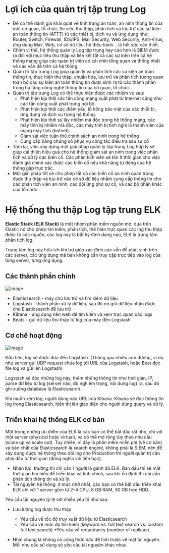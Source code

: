 # Lợi ích của quản trị tập trung Log

- Để có thể đánh giá khái quát về tình trạng an toàn, an ninh thông tin của một cơ quan, tổ chức, thì việc thu thập, phân tích và lưu trữ các sự kiện an toàn thông tin (ATTT) từ các thiết bị, dịch vụ và ứng dụng như: Router, Switch, Firewall, IDS/IPS, Mail Security, Web Security, Anti-Virus, ứng dụng Mail, Web, cơ sở dữ liệu, hệ điều hành… là hết sức cần thiết.
- Chính vì thế, hệ thống quản lý Log tập trung hay cao hơn là SIEM được ra đời với mục tiêu thu thập và liên kết tất cả các sự kiện trên cả hệ thống mạng giúp các quản trị viên có cái nhìn tổng quan và thống nhất về các vấn đề trên cả hệ thống.
- Quản trị tập trung Log giúp quản lý và phân tích các sự kiện an toàn thông tin, thực hiện thu thập, chuẩn hóa, lưu trữ và phân tích tương quan toàn bộ các sự kiện an toàn thông tin được sinh ra từ các thành phần trong hạ tầng công nghệ thông tin của cơ quan, tổ chức.
- Quản trị tập trung Log có thể thực hiện được các nhiệm vụ sau:
  + Phát hiện kịp thời các tấn công mạng xuất phát từ Internet cũng như các tấn công xuất phát trong nội bộ.
  + Phát hiện kịp thời các điểm yếu, lỗ hổng bảo mật của các thiết bị, ứng dụng và dịch vụ trong hệ thống.
  + Phát hiện kịp thời sự lây nhiễm mã độc trong hệ thống mạng, các máy tính bị nhiễm mã độc, các máy tính bị tình nghi là thành viên của mạng máy tính (botnet).
  + Giám sát việc tuân thủ chính sách an ninh trong hệ thống
  + Cung cấp bằng chứng số phục vụ công tác điều tra sau sự cố
- Tóm lại, việc xây dựng một giải pháp quản lý tập trung Log hợp lý sẽ giúp cải thiện hiệu quả cho hệ thống giám sát an ninh trong việc phân tích và xử lý các biến cố. Các phân tích viên sẽ tốn ít thời gian cho việc đánh giá chính xác được các biến cố nếu khả năng tự động của hệ thống gặp trục trặc.
- Một giải pháp tốt sẽ cho phép tất cả các biến cố an ninh quan trọng được thu thập và lưu trữ vào cơ sở dữ liệu nhằm cung cấp thông tin cho các phân tích viên an ninh, các đội ứng phó sự cố, và các bộ phận khác của tổ chức.

# Hệ thống thu thập Log tập trung ELK

**Elastic Stack (ELK Stack)** là một nhóm phần mềm nguồn mở, dựa trên Elastic nó cho phép tìm kiếm, phân tích, thể hiện trực quan các log thu thập được từ các nguồn, các log này là bất kỳ định dạng nào, ELK là trung tâm phân tích log. 

Trung tâm log này hữu ích khi trợ giúp xác định các vấn đề phát sinh trên các server, các ứng dụng mà bạn không cần truy cập trực tiếp vào log của từng server, từng ứng dụng. 

## Các thành phần chính

![image](https://user-images.githubusercontent.com/111716161/193982192-b896305e-ccb2-4a4d-98c9-667c8a878d99.png)

- Elasticsearch - máy chủ lưu trữ và tìm kiếm dữ liệu
- Logstash - thành phần xử lý dữ liệu, sau đó nó gửi dữ liệu nhận được cho Elasticsearch để lưu trữ
- Kibana - ứng dụng nền web để tìm kiếm và xem trực quan các logs
- Beats - gửi dữ liệu thu thập từ log của máy đến Logstash

## Cơ chế hoạt động

![image](https://user-images.githubusercontent.com/111716161/193982313-0849d596-d221-4d09-a5f1-d17aa713d4c4.png)

Đầu tiên, log sẽ được đưa đến Logstash. (Thông qua nhiều con đường, ví dụ như server gửi UDP request chứa log tới URL của Logstash, hoặc Beat đọc file log và gửi lên Logstash)

Logstash sẽ đọc những log này, thêm những thông tin như thời gian, IP, parse dữ liệu từ log (server nào, độ nghiêm trọng, nội dung log) ra, sau đó ghi xuống database là Elasticsearch.

Khi muốn xem log, người dùng vào URL của Kibana. Kibana sẽ đọc thông tin log trong Elasticsearch, hiển thị lên giao diện cho người dùng query và xử lý.

## Triển khai hệ thống ELK cơ bản

Một trong những ưu điểm của ELK là các bạn có thể bắt đầu rất nhỏ, chỉ với một server (physical hoặc virtual), và có thể mở rộng tùy theo nhu cầu (scale up và scale out). Tuy nhiên, vì đây là phần mềm miễn phí (về cơ bản) và bản chất của Elasticsearch là search engine, không phải là SIEM, nên để xây dựng được hệ thống theo dõi log cho Production thì người quản trị cần phải đầu tư thời gian (đồng nghĩa với tiền bạc).

- Nhân lực: thường thì chỉ cần 1 người là gánh đủ ELK. Ban đầu thì sẽ mất thời gian tìm hiểu để triển khai và tinh chỉnh, sau khi ổn định thì chỉ cần phân tích thông tin và xử lý.
- Tài nguyên hệ thống: ở mức nhở nhất, các bạn có thể bắt đầu triển khai ELK chỉ với 1 server gồm từ 2–4 CPU, 8 GB RAM, 30 GB free HDD. 

Yêu cầu tài nguyên tỷ lệ với nhiều yếu tố như sau:
  - Lưu lượng log được thu thập
    + Yêu cầu về tốc độ truy xuất dữ liệu từ Elasticsearch
    + Yêu cầu về mức độ tìm kiếm (keyword vs. full text search vs. custom full text search)
    +Yêu cầu về redundancy (number of replicas)

  - Nhìn chung là không có công thức nào để tính trước về mặt tài nguyên. Mỗi nhu cầu sử dụng sẽ yêu cầu tài nguyên khác nhau.
